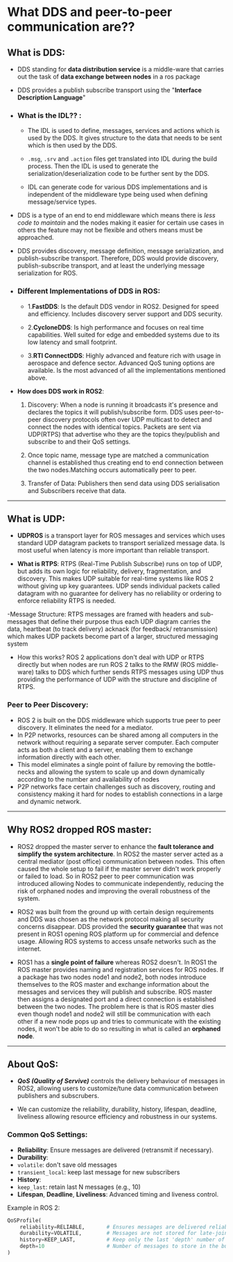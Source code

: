 # What DDS and peer-to-peer communication are??
## What is DDS:
- DDS standing for **data distribution service** is a middle-ware that carries out the task of **data exchange between nodes** in a ros package
- DDS provides a publish subscribe transport using the "**Interface Description Language**"
-  ### What is the IDL?? :
	-  The IDL is used to define, messages, services and actions which is used by the DDS. It gives structure to the data that needs to be sent which is then used by the DDS.
	
	- `.msg`, `.srv` and `.action` files get translated into IDL during the build process. Then the IDL is used to generate the serialization/deserialization code to be further sent by the DDS.
	- IDL can generate code for various DDS implementations and is independent of the middleware type being used when defining message/service types.

- DDS is a type of an end to end middleware which means there is *less code to maintain* and the nodes making it easier for certain use cases in others the feature may not be flexible and others means must be approached.

- DDS provides discovery, message definition, message serialization, and publish-subscribe transport. Therefore, DDS would provide discovery, publish-subscribe transport, and at least the underlying message serialization for ROS.
- ### Different Implementations of DDS in ROS:
	- 1.**FastDDS**: Is the default DDS vendor in ROS2. Designed for speed and efficiency. Includes discovery server support and DDS security.

	- 2.**CycloneDDS**: Is high performance and focuses on real time capabilities. Well suited for edge and embedded systems due to its low latency and small footprint.
	
	- 3.**RTI ConnectDDS**: Highly advanced and feature rich with usage in aerospace and defence sector. Advanced QoS tuning options are available. Is the most advanced of all the implementations mentioned above.
- **How does DDS work in ROS2**:
	1. Discovery: When a node is running it broadcasts it's presence and declares the topics it will publish/subscribe form. DDS uses peer-to-peer discovery protocols often over UDP multicast to detect and connect the nodes with identical topics. Packets are sent via UDP(RTPS) that advertise who they are the topics they/publish and subscribe to and their QoS settings.

	2. Once topic name, message type are matched a communication channel is established thus creating end to end connection between the two nodes.Matching occurs automatically peer to peer.
	3. Transfer of Data: Publishers then send data using DDS serialisation and Subscribers receive that data.  

---

## What is UDP:
- **UDPROS** is a transport layer for ROS messages and services which uses standard UDP datagram packets to transport serialized message data. Is most useful when latency is more important than reliable transport.

-  **What is RTPS**: RTPS (Real-Time Publish Subscribe) runs on top of UDP, but adds its own logic for reliability, delivery, fragmentation, and discovery. This makes UDP suitable for real-time systems like ROS 2 without giving up key guarantees. UDP sends individual packets called datagram with no guarantee for delivery has no reliability or ordering to enforce reliability  RTPS is needed.

-Message Structure: RTPS messages are framed with headers and sub-messages that define their purpose thus each UDP diagram carries the data, heartbeat (to track delivery) acknack (for feedback/ retransmission) which makes UDP packets become part of a larger, structured messaging system

-  How this works? ROS 2 applications don't deal with UDP or RTPS directly but when nodes are run ROS 2 talks to the RMW (ROS middle-ware) talks to DDS which further sends RTPS messages using UDP thus providing the performance of UDP with the structure and discipline of RTPS.

### Peer to Peer Discovery:
- ROS 2 is built on the DDS middleware which supports true peer to peer discovery. It eliminates the need for a mediator.
- In P2P networks, resources can be shared among all computers in the network without requiring a separate server computer. Each computer acts as both a client and a server, enabling them to exchange information directly with each other.
- This model eliminates a single point of failure by removing the bottle-necks and allowing the system to scale up and down dynamically according to the number and availability of nodes
- P2P networks face certain challenges such as discovery, routing and consistency making it hard for nodes to establish connections in a large and dynamic network.

---

## Why ROS2 dropped ROS master:

- ROS2 dropped the master server to enhance the **fault tolerance and simplify the system architecture**. In ROS2 the master server acted as a central mediator (post office) communication between nodes. This often caused the whole setup to fail if the master server didn't work properly or failed to load. So in ROS2 peer to peer communication was introduced allowing Nodes to communicate independently, reducing the risk of orphaned nodes and improving the overall robustness of the system.

- ROS2 was built from the ground up with certain design requirements  and DDS was chosen as the network protocol making all security concerns disappear. DDS provided the **security guarantee** that was not present in ROS1 opening ROS platform up for commercial and defence usage. Allowing ROS systems to access unsafe networks such as the internet.
 
- ROS1 has a **single point of failure** whereas ROS2 doesn't. In ROS1 the ROS master provides naming and registration services for ROS nodes. If a package has two nodes node1 and node2, both nodes introduce themselves to the ROS master and exchange information about the messages and services they will publish and subscribe. ROS master then assigns a designated port and a direct connection is established between the two nodes. The problem here is that is ROS master dies even though node1 and node2 will still be communication with each other if a new node pops up and tries to communicate with the existing nodes, it won't be able to do so resulting in what is called an **orphaned node**.

---

## About QoS:
- ***QoS (Quality of Servive)*** controls the delivery behaviour of messages in ROS2, allowing users to customize/tune data communication between publishers and subscrubers.

- We can customize the reliability, durability, history, lifespan, deadline, liveliness allowing resource efficiency and robustness in our systems.

### Common QoS Settings:
-  **Reliability**: Ensure messages are delivered (retransmit if necessary).
-  **Durability**:  
  - `volatile`: don't save old messages  
  - `transient_local`: keep last message for new subscribers
-  **History**:  
  - `keep_last`: retain last N messages (e.g., 10)
-  **Lifespan**, **Deadline**, **Liveliness**: Advanced timing and liveness control.

Example in ROS 2:
```python
QoSProfile(
    reliability=RELIABLE,       # Ensures messages are delivered reliably
    durability=VOLATILE,        # Messages are not stored for late-joining subscribers
    history=KEEP_LAST,          # Keep only the last 'depth' number of messages
    depth=10                    # Number of messages to store in the buffer
)
```

